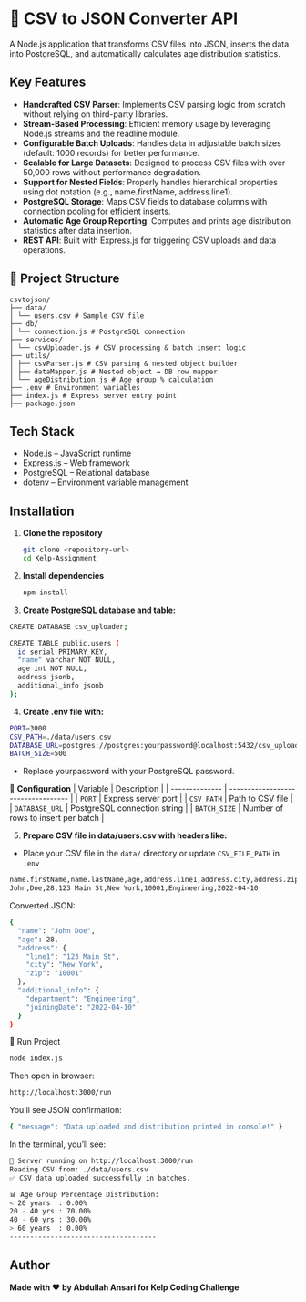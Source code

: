 # 📂 CSV to JSON Converter API

A Node.js application that transforms CSV files into JSON, inserts the data into PostgreSQL, and automatically calculates age distribution statistics.

## Key Features

- **Handcrafted CSV Parser**: Implements CSV parsing logic from scratch without relying on third-party libraries.
- **Stream-Based Processing**: Efficient memory usage by leveraging Node.js streams and the readline module.
- **Configurable Batch Uploads**: Handles data in adjustable batch sizes (default: 1000 records) for better performance.
- **Scalable for Large Datasets**: Designed to process CSV files with over 50,000 rows without performance degradation.
- **Support for Nested Fields**: Properly handles hierarchical properties using dot notation (e.g., name.firstName, address.line1).
- **PostgreSQL Storage**: Maps CSV fields to database columns with connection pooling for efficient inserts.
- **Automatic Age Group Reporting**: Computes and prints age distribution statistics after data insertion.
- **REST API**: Built with Express.js for triggering CSV uploads and data operations.

## 📂 Project Structure

```
csvtojson/
├── data/
│ └── users.csv # Sample CSV file
├── db/
│ └── connection.js # PostgreSQL connection
├── services/
│ └── csvUploader.js # CSV processing & batch insert logic
├── utils/
│ ├── csvParser.js # CSV parsing & nested object builder
│ ├── dataMapper.js # Nested object → DB row mapper
│ └── ageDistribution.js # Age group % calculation
├── .env # Environment variables
├── index.js # Express server entry point
├── package.json
```

## Tech Stack
- Node.js – JavaScript runtime
- Express.js – Web framework
- PostgreSQL – Relational database
- dotenv – Environment variable management

## Installation

1. **Clone the repository**
   ```bash
   git clone <repository-url>
   cd Kelp-Assignment
   ```

2. **Install dependencies**
   ```bash
   npm install
   ```
3. **Create PostgreSQL database and table:**

```bash
CREATE DATABASE csv_uploader;

CREATE TABLE public.users (
  id serial PRIMARY KEY,
  "name" varchar NOT NULL,
  age int NOT NULL,
  address jsonb,
  additional_info jsonb
);
```
4. **Create .env file with:**
```bash
PORT=3000
CSV_PATH=./data/users.csv
DATABASE_URL=postgres://postgres:yourpassword@localhost:5432/csv_uploader
BATCH_SIZE=500
```
- Replace yourpassword with your PostgreSQL password.

🔧 **Configuration**
| Variable       | Description                        |
| -------------- | ---------------------------------- |
| `PORT`         | Express server port                |
| `CSV_PATH`     | Path to CSV file                   |
| `DATABASE_URL` | PostgreSQL connection string       |
| `BATCH_SIZE`   | Number of rows to insert per batch |
 


5. **Prepare CSV file in data/users.csv with headers like:**
- Place your CSV file in the `data/` directory or update `CSV_FILE_PATH` in `.env`
```bash
name.firstName,name.lastName,age,address.line1,address.city,address.zip,department,joiningDate
John,Doe,28,123 Main St,New York,10001,Engineering,2022-04-10
```
Converted JSON:
```bash
{
  "name": "John Doe",
  "age": 28,
  "address": {
    "line1": "123 Main St",
    "city": "New York",
    "zip": "10001"
  },
  "additional_info": {
    "department": "Engineering",
    "joiningDate": "2022-04-10"
  }
}
```
🚀 Run Project
```bash
node index.js
```

Then open in browser:
```bash
http://localhost:3000/run
```

You’ll see JSON confirmation:
```bash
{ "message": "Data uploaded and distribution printed in console!" }
```

In the terminal, you’ll see:

```bash
🚀 Server running on http://localhost:3000/run
Reading CSV from: ./data/users.csv
✅ CSV data uploaded successfully in batches.

📊 Age Group Percentage Distribution:
< 20 years  : 0.00%
20 - 40 yrs : 70.00%
40 - 60 yrs : 30.00%
> 60 years  : 0.00%
------------------------------------
```
## Author
**Made with ❤️ by Abdullah Ansari for Kelp Coding Challenge**
